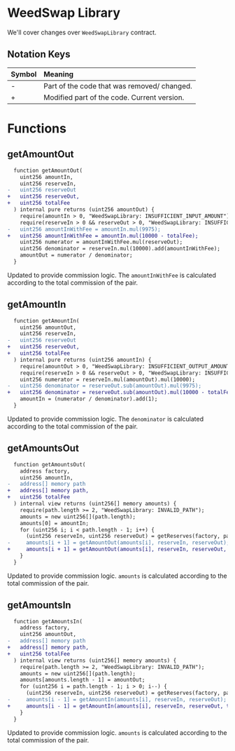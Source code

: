 # WeedSwap Library

We'll cover changes over `WeedSwapLibrary` contract.

## Notation Keys

| Symbol | Meaning                                     |
| :----- | :------------------------------------------ |
| -      | Part of the code that was removed/ changed. |
| +      | Modified part of the code. Current version. |

# Functions

## getAmountOut

```diff
  function getAmountOut(
    uint256 amountIn,
    uint256 reserveIn,
-   uint256 reserveOut
+   uint256 reserveOut,
+   uint256 totalFee
  ) internal pure returns (uint256 amountOut) {
    require(amountIn > 0, "WeedSwapLibrary: INSUFFICIENT_INPUT_AMOUNT");
    require(reserveIn > 0 && reserveOut > 0, "WeedSwapLibrary: INSUFFICIENT_LIQUIDITY");
-   uint256 amountInWithFee = amountIn.mul(9975);
+   uint256 amountInWithFee = amountIn.mul(10000 - totalFee);
    uint256 numerator = amountInWithFee.mul(reserveOut);
    uint256 denominator = reserveIn.mul(10000).add(amountInWithFee);
    amountOut = numerator / denominator;
  }
```

Updated to provide commission logic. The `amountInWithFee` is calculated according to the total commission of the pair.

## getAmountIn

```diff
  function getAmountIn(
    uint256 amountOut,
    uint256 reserveIn,
-   uint256 reserveOut
+   uint256 reserveOut,
+   uint256 totalFee
  ) internal pure returns (uint256 amountIn) {
    require(amountOut > 0, "WeedSwapLibrary: INSUFFICIENT_OUTPUT_AMOUNT");
    require(reserveIn > 0 && reserveOut > 0, "WeedSwapLibrary: INSUFFICIENT_LIQUIDITY");
    uint256 numerator = reserveIn.mul(amountOut).mul(10000);
-   uint256 denominator = reserveOut.sub(amountOut).mul(9975);
+   uint256 denominator = reserveOut.sub(amountOut).mul(10000 - totalFee);
    amountIn = (numerator / denominator).add(1);
  }
```

Updated to provide commission logic. The `denominator` is calculated according to the total commission of the pair.

## getAmountsOut

```diff
  function getAmountsOut(
    address factory,
    uint256 amountIn,
-   address[] memory path
+   address[] memory path,
+   uint256 totalFee
  ) internal view returns (uint256[] memory amounts) {
    require(path.length >= 2, "WeedSwapLibrary: INVALID_PATH");
    amounts = new uint256[](path.length);
    amounts[0] = amountIn;
    for (uint256 i; i < path.length - 1; i++) {
      (uint256 reserveIn, uint256 reserveOut) = getReserves(factory, path[i], path[i + 1]);
-     amounts[i + 1] = getAmountOut(amounts[i], reserveIn, reserveOut);
+     amounts[i + 1] = getAmountOut(amounts[i], reserveIn, reserveOut, totalFee);
    }
  }
```

Updated to provide commission logic. `amounts` is calculated according to the total commission of the pair.

## getAmountsIn

```diff
  function getAmountsIn(
    address factory,
    uint256 amountOut,
-   address[] memory path
+   address[] memory path,
+   uint256 totalFee
  ) internal view returns (uint256[] memory amounts) {
    require(path.length >= 2, "WeedSwapLibrary: INVALID_PATH");
    amounts = new uint256[](path.length);
    amounts[amounts.length - 1] = amountOut;
    for (uint256 i = path.length - 1; i > 0; i--) {
      (uint256 reserveIn, uint256 reserveOut) = getReserves(factory, path[i - 1], path[i]);
-     amounts[i - 1] = getAmountIn(amounts[i], reserveIn, reserveOut);
+     amounts[i - 1] = getAmountIn(amounts[i], reserveIn, reserveOut, totalFee);
    }
  }
```

Updated to provide commission logic. `amounts` is calculated according to the total commission of the pair.
